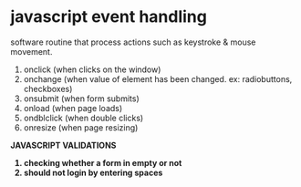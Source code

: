 # javascript event handling 
software routine that process actions such as keystroke & mouse movement. 
1. onclick (when clicks on the window)
2. onchange (when value of element has been changed. ex: radiobuttons, checkboxes)
3. onsubmit (when form submits)
4. onload (when page loads)
5. ondblclick (when double clicks)
6. onresize (when page resizing)

<strong> JAVASCRIPT VALIDATIONS <strong>
1. checking whether a form in empty or not
2. should not login by entering spaces